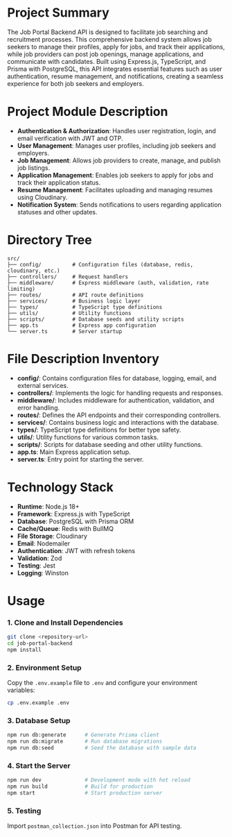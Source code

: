 # Project Summary
The Job Portal Backend API is designed to facilitate job searching and recruitment processes. This comprehensive backend system allows job seekers to manage their profiles, apply for jobs, and track their applications, while job providers can post job openings, manage applications, and communicate with candidates. Built using Express.js, TypeScript, and Prisma with PostgreSQL, this API integrates essential features such as user authentication, resume management, and notifications, creating a seamless experience for both job seekers and employers.

# Project Module Description
- **Authentication & Authorization**: Handles user registration, login, and email verification with JWT and OTP.
- **User Management**: Manages user profiles, including job seekers and employers.
- **Job Management**: Allows job providers to create, manage, and publish job listings.
- **Application Management**: Enables job seekers to apply for jobs and track their application status.
- **Resume Management**: Facilitates uploading and managing resumes using Cloudinary.
- **Notification System**: Sends notifications to users regarding application statuses and other updates.

# Directory Tree
```
src/
├── config/          # Configuration files (database, redis, cloudinary, etc.)
├── controllers/     # Request handlers
├── middleware/      # Express middleware (auth, validation, rate limiting)
├── routes/          # API route definitions
├── services/        # Business logic layer
├── types/           # TypeScript type definitions
├── utils/           # Utility functions
├── scripts/         # Database seeds and utility scripts
├── app.ts           # Express app configuration
└── server.ts        # Server startup
```

# File Description Inventory
- **config/**: Contains configuration files for database, logging, email, and external services.
- **controllers/**: Implements the logic for handling requests and responses.
- **middleware/**: Includes middleware for authentication, validation, and error handling.
- **routes/**: Defines the API endpoints and their corresponding controllers.
- **services/**: Contains business logic and interactions with the database.
- **types/**: TypeScript type definitions for better type safety.
- **utils/**: Utility functions for various common tasks.
- **scripts/**: Scripts for database seeding and other utility functions.
- **app.ts**: Main Express application setup.
- **server.ts**: Entry point for starting the server.

# Technology Stack
- **Runtime**: Node.js 18+
- **Framework**: Express.js with TypeScript
- **Database**: PostgreSQL with Prisma ORM
- **Cache/Queue**: Redis with BullMQ
- **File Storage**: Cloudinary
- **Email**: Nodemailer
- **Authentication**: JWT with refresh tokens
- **Validation**: Zod
- **Testing**: Jest
- **Logging**: Winston

# Usage
### 1. Clone and Install Dependencies
```bash
git clone <repository-url>
cd job-portal-backend
npm install
```

### 2. Environment Setup
Copy the `.env.example` file to `.env` and configure your environment variables:
```bash
cp .env.example .env
```

### 3. Database Setup
```bash
npm run db:generate      # Generate Prisma client
npm run db:migrate       # Run database migrations
npm run db:seed          # Seed the database with sample data
```

### 4. Start the Server
```bash
npm run dev              # Development mode with hot reload
npm run build            # Build for production
npm start                # Start production server
```

### 5. Testing
Import `postman_collection.json` into Postman for API testing.
